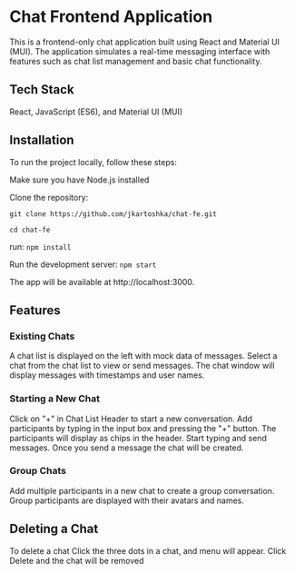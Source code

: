 # Chat Frontend Application

This is a frontend-only chat application built using React and Material UI (MUI). The application simulates a real-time messaging interface with features such as chat list management and basic chat functionality.

## Tech Stack

React, JavaScript (ES6), and Material UI (MUI)

## Installation

To run the project locally, follow these steps:

Make sure you have Node.js installed

Clone the repository:

`git clone https://github.com/jkartoshka/chat-fe.git`

`cd chat-fe`

run: `npm install`

Run the development server:
`npm start`

The app will be available at http://localhost:3000.

## Features

### Existing Chats

A chat list is displayed on the left with mock data of messages.
Select a chat from the chat list to view or send messages.
The chat window will display messages with timestamps and user names.

### Starting a New Chat

Click on "+" in Chat List Header to start a new conversation.
Add participants by typing in the input box and pressing the "+" button.
The participants will display as chips in the header.
Start typing and send messages.
Once you send a message the chat will be created.

### Group Chats

Add multiple participants in a new chat to create a group conversation.
Group participants are displayed with their avatars and names.

## Deleting a Chat

To delete a chat Click the three dots in a chat, and menu will appear. Click Delete and the chat will be removed
